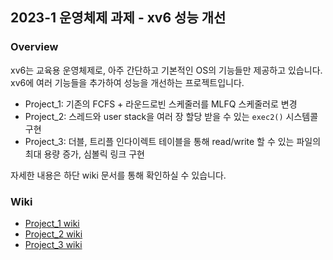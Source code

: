 ## 2023-1 운영체제 과제 - xv6 성능 개선

### Overview
xv6는 교육용 운영체제로, 아주 간단하고 기본적인 OS의 기능들만 제공하고 있습니다.
xv6에 여러 기능들을 추가하여 성능을 개선하는 프로젝트입니다.

- Project_1: 기존의 FCFS + 라운드로빈 스케줄러를 MLFQ 스케줄러로 변경
- Project_2: 스레드와 user stack을 여러 장 할당 받을 수 있는 `exec2()` 시스템콜 구현
- Project_3: 더블, 트리플 인다이렉트 테이블을 통해 read/write 할 수 있는 파일의 최대 용량 증가, 심볼릭 링크 구현

자세한 내용은 하단 wiki 문서를 통해 확인하실 수 있습니다.

### Wiki

- [Project_1 wiki](https://clean01.notion.site/ELE3021_project01-7b934a6fb5aa45d2ab25542534bfc2fd?pvs=4)
- [Project_2 wiki](https://clean01.notion.site/ELE3021_project02-4ec4698a523f4857b1d911a1f4f96397?pvs=4)
- [Project_3 wiki](https://clean01.notion.site/ELE3021_project03_12300_2020005269-d34c3bcb4dc345e6904943d45d4b073a?pvs=4)
